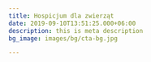 ```yaml
---
title: Hospicjum dla zwierząt
date: 2019-09-10T13:51:25.000+06:00
description: this is meta description
bg_image: images/bg/cta-bg.jpg

---
```


